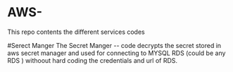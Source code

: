 # AWS-
This repo contents the different services codes 

#Serect Manger
The Secret Manger -- code decrypts the secret stored in aws secret manager and used for connecting to MYSQL RDS (could be any RDS )
withoout hard coding the credentials and url of RDS.
